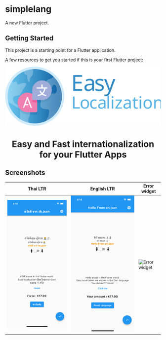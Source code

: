 # simplelang

A new Flutter project.

## Getting Started

This project is a starting point for a Flutter application.

A few resources to get you started if this is your first Flutter project:

<p align="center"><img src="https://raw.githubusercontent.com/aissat/easy_localization/develop/logo/logo.svg?sanitize=true" width="600"/></p>
<h1 align="center"> 
Easy and Fast internationalization for your Flutter Apps
</h1>

## Screenshots

| Thai LTR                                                                                                                  | English LTR                                                                                                                   | Error widget                                                                                                                     |
| --------------------------------------------------------------------------------------------------------------------------- | ----------------------------------------------------------------------------------------------------------------------------- | -------------------------------------------------------------------------------------------------------------------------------- |
| ![Thai LTR](https://raw.githubusercontent.com/nodemov/simplelang/main/assets/img/flutter_02.png "Thai LTR") | ![English LTR](https://raw.githubusercontent.com/nodemov/simplelang/main/assets/img/flutter_01.png "English LTR") | ![Error widget](https://raw.githubusercontent.com/aissat/easy_localization/master/screenshots/Screenshot_err.png "Error widget") |

